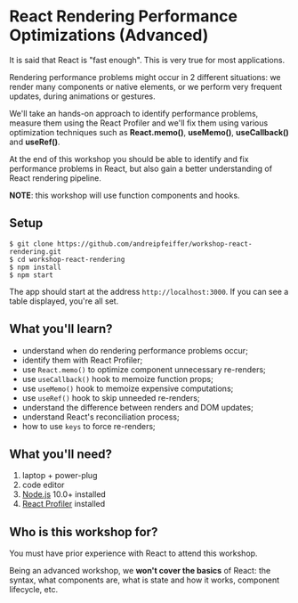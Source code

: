 # React Rendering Performance Optimizations (Advanced)

It is said that React is "fast enough". This is very true for most applications.

Rendering performance problems might occur in 2 different situations: we render many components or native elements, or we perform very frequent updates, during animations or gestures.

We'll take an hands-on approach to identify performance problems, measure them using the React Profiler and we'll fix them using various optimization techniques such as __React.memo()__, __useMemo()__, __useCallback()__ and __useRef()__.

At the end of this workshop you should be able to identify and fix performance problems in React, but also gain a better understanding of React rendering pipeline.

__NOTE__: this workshop will use function components and hooks.

## Setup

```
$ git clone https://github.com/andreipfeiffer/workshop-react-rendering.git
$ cd workshop-react-rendering
$ npm install
$ npm start
```

The app should start at the address `http://localhost:3000`. If you can see a table displayed, you're all set.

## What you'll learn?

- understand when do rendering performance problems occur;
- identify them with React Profiler;
- use `React.memo()` to optimize component unnecessary re-renders;
- use `useCallback()` hook to memoize function props;
- use `useMemo()` hook to memoize expensive computations;
- use `useRef()` hook to skip unneeded re-renders;
- understand the difference between renders and DOM updates;
- understand React's reconciliation process;
- how to use `keys` to force re-renders;

## What you'll need?

1. laptop + power-plug
2. code editor
3. [Node.js](https://nodejs.org/en/download/) 10.0+ installed
4. [React Profiler](https://reactjs.org/docs/optimizing-performance.html#profiling-components-with-the-devtools-profiler) installed

## Who is this workshop for?

You must have prior experience with React to attend this workshop.

Being an advanced workshop, we __won't cover the basics__ of React: the syntax, what components are, what is state and how it works, component lifecycle, etc.
